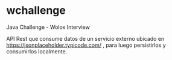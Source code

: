 # wchallenge
Java Challenge - Wolox Interview

API Rest que consume datos de un servicio externo ubicado en https://jsonplaceholder.typicode.com/ , para luego persistirlos y consumirlos localmente.
